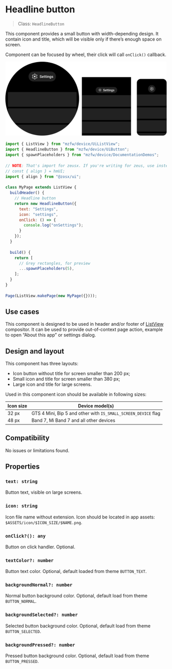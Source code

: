 # Headline button

> Class: `HeadlineButton`

This component provides a small button with width-depending design. It contain icon and title, which will be visible only if there’s enough space on screen.

Component can be focused by wheel, their click will call `onClick()` callback.

![Demo](./Images/HeadlineButton_demo.png)

```javascript title="page/index.js"
import { ListView } from "mzfw/device/UiListView";
import { HeadlineButton } from "mzfw/device/UiButton";
import { spawnPlaceholders } from "mzfw/device/DocumentationDemos";

// NOTE: That's import for zeusx. If you're writing for zeus, use instead
// const { align } = hmUI;
import { align } from "@zosx/ui";

class MyPage extends ListView {
  buildHeader() {
    // Headline button
    return new HeadlineButton({
      text: "Settings",
      icon: "settings",
      onClick: () => {
        console.log("onSettings");
      }
    });
  }

  build() {
    return [
      // Grey rectangles, for preview
      ...spawnPlaceholders(5),
    ];
  }
}

Page(ListView.makePage(new MyPage({})));
```

## Use cases

This component is designed to be used in header and/or footer of [ListView](../compositors/ListView) compositor. It can be used to provide out-of-context page action, example to open “About this app” or settings dialog.

## Design and layout

This component has three layouts:
- Icon button without title for screen smaller than 200 px;
- Small icon and title for screen smaller than 380 px;
- Large icon and title for large screens.

Used in this component icon should be available in following sizes:

| Icon  size | Device model(s)                                                |
| ---------- |----------------------------------------------------------------|
| 32 px      | GTS 4 Mini, Bip 5 and other with `IS_SMALL_SCREEN_DEVICE` flag |
| 48 px      | Band 7, Mi Band 7 and all other devices                        |

## Compatibility

No issues or limitations found.

## Properties

### `text: string`

Button text, visible on large screens.

### `icon: string`

Icon file name without extension. Icon should be located in app assets: `$ASSETS/icon/$ICON_SIZE/$NAME.png`.

### `onClick?(): any`

Button on click handler. Optional.

### `textColor?: number`

Button text color. Optional, default loaded from theme `BUTTON_TEXT`.

### `backgroundNormal?: number`

Normal button background color.  Optional, default load from theme `BUTTON_NORMAL`.

### `backgroundSelected?: number`

Selected button background color.  Optional, default load from theme `BUTTON_SELECTED`.

### `backgroundPressed?: number`

Pressed button background color.  Optional, default load from theme `BUTTON_PRESSED`.
